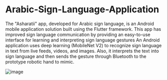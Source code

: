 # Arabic-Sign-Language-Application
The "Asharatii" app, developed for Arabic sign language, is an Android mobile application solution built using the Flutter framework. This app has improved sign language communication by providing an easy-to-use interface for learning and interpreting sign language gestures
An Android application uses deep learning (MobileNet V2) to recognize sign language in text from live feeds, videos, and images. Also, it interprets the text into sign language and then sends the gesture through Bluetooth to the prototype robotic hand to mimic.

![image](https://github.com/user-attachments/assets/1f9dd650-d3b2-470b-9e13-40cb1148a29c)
